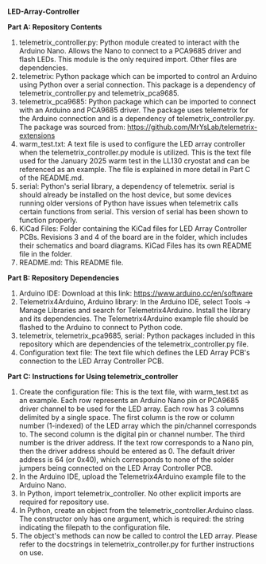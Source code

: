 **LED-Array-Controller**

**Part A: Repository Contents**
1. telemetrix_controller.py: Python module created to interact with the Arduino
    Nano. Allows the Nano to connect to a PCA9685 driver and flash LEDs.
    This module is the only required import. Other files are dependencies.
2. telemetrix: Python package which can be imported to control an Arduino
    using Python over a serial connection. This package is a dependency of
    telemetrix_controller.py and telemetrix_pca9685.
3. telemetrix_pca9685: Python package which can be imported to connect with an
    Arduino and PCA9685 driver. The package uses telemetrix for the Arduino
    connection and is a dependency of telemetrix_controller.py. The package
    was sourced from: https://github.com/MrYsLab/telemetrix-extensions
4. warm_test.txt: A text file is used to configure the LED array controller
    when the telemetrix_controller.py module is utilized. This is the text
    file used for the January 2025 warm test in the LL130 cryostat and can be
    referenced as an example. The file is explained in more detail in Part C of
    the README.md.
5. serial: Python's serial library, a dependency of telemetrix. serial is
    should already be installed on the host device, but some devices running
    older versions of Python have issues when telemetrix calls certain functions
    from serial. This version of serial has been shown to function properly.
6. KiCad Files: Folder containing the KiCad files for LED Array Controller PCBs.
    Revisions 3 and 4 of the board are in the folder, which includes their
    schematics and board diagrams. KiCad Files has its own README file in
    the folder.
7. README.md: This README file.

**Part B: Repository Dependencies**
1. Arduino IDE: Download at this link: https://www.arduino.cc/en/software
2. Telemetrix4Arduino, Arduino library: In the Arduino IDE,
    select Tools -> Manage Libraries and search for Telemetrix4Arduino.
    Install the library and its dependencies. The Telemetrix4Arduino example
    file should be flashed to the Arduino to connect to Python code.
3. telemetrix, telemetrix_pca9685, serial: Python packages included in this
    repository which are dependencies of the telemetrix_controller.py file.
4. Configuration text file: The text file which defines the LED Array PCB's
    connection to the LED Array Controller PCB.

**Part C: Instructions for Using telemetrix_controller**
1. Create the configuration file: This is the text file, with warm_test.txt as
    an example. Each row represents an Arduino Nano pin or PCA9685 driver
    channel to be used for the LED array. Each row has 3 columns delimited by a
    single space. The first column is the row or column number (1-indexed) of
    the LED array which the pin/channel corresponds to. The second column is
    the digital pin or channel number. The third number is the driver address.
    If the text row corresponds to a Nano pin, then the driver address should
    be entered as 0. The default driver address is 64 (or 0x40), which
    corresponds to none of the solder jumpers being connected on the LED Array
    Controller PCB.
2. In the Arduino IDE, upload the Telemetrix4Arduino example file to the
    Arduino Nano.
3. In Python, import telemetrix_controller. No other explicit imports are
    required for repository use.
4. In Python, create an object from the telemetrix_controller.Arduino class. The
    constructor only has one argument, which is required: the string indicating
    the filepath to the configuration file.
5. The object's methods can now be called to control the LED array.
    Please refer to the docstrings in telemetrix_controller.py for further
    instructions on use.